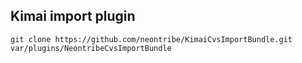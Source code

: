 ## Kimai import plugin

    git clone https://github.com/neontribe/KimaiCvsImportBundle.git var/plugins/NeontribeCvsImportBundle
